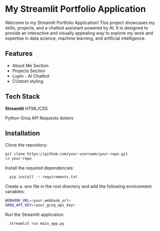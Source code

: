 # My Streamlit Portfolio Application
Welcome to my Streamlit Portfolio Application! This project showcases my skills, projects, and a chatbot assistant powered by AI. It is designed to provide an interactive and visually appealing way to explore my work and expertise in data science, machine learning, and artificial intelligence.
## Features

- About Me Section
- Projects Section
- Lupin - AI Chatbot
- CUstom styling


## Tech Stack
**Streamlit**
HTML/CSS

Python
Groq API
Requests
dotenv


## Installation

Clone the repository:

```bash
git clone https://github.com/your-username/your-repo.git
cd your-repo
```
Install the required dependencies:

```bash
  pip install -r requirements.txt
```
Create a .env file in the root directory and add the following environment variables:
```bash
WEBHOOK_URL=<your_webhook_url>
GROQ_API_KEY=<your_groq_api_key>
```
Run the Streamlit application:

```bash
  streamlit run main_app.py
```


